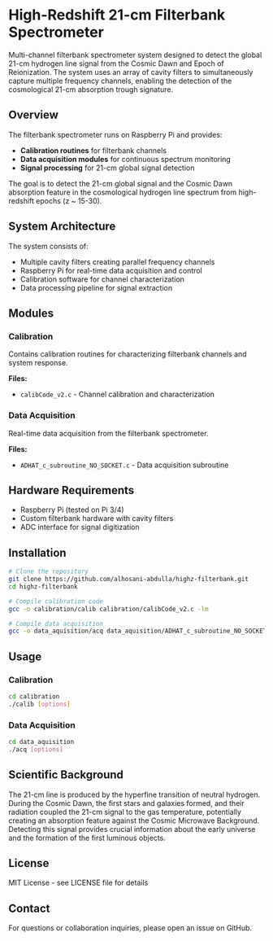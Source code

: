 # High-Redshift 21-cm Filterbank Spectrometer

Multi-channel filterbank spectrometer system designed to detect the global 21-cm hydrogen line signal from the Cosmic Dawn and Epoch of Reionization. The system uses an array of cavity filters to simultaneously capture multiple frequency channels, enabling the detection of the cosmological 21-cm absorption trough signature.

## Overview

The filterbank spectrometer runs on Raspberry Pi and provides:
- **Calibration routines** for filterbank channels
- **Data acquisition modules** for continuous spectrum monitoring  
- **Signal processing** for 21-cm global signal detection

The goal is to detect the 21-cm global signal and the Cosmic Dawn absorption feature in the cosmological hydrogen line spectrum from high-redshift epochs (z ~ 15-30).

## System Architecture

The system consists of:
- Multiple cavity filters creating parallel frequency channels
- Raspberry Pi for real-time data acquisition and control
- Calibration software for channel characterization
- Data processing pipeline for signal extraction

## Modules

### Calibration
Contains calibration routines for characterizing filterbank channels and system response.

**Files:**
- `calibCode_v2.c` - Channel calibration and characterization

### Data Acquisition  
Real-time data acquisition from the filterbank spectrometer.

**Files:**
- `ADHAT_c_subroutine_NO_SOCKET.c` - Data acquisition subroutine

## Hardware Requirements

- Raspberry Pi (tested on Pi 3/4)
- Custom filterbank hardware with cavity filters
- ADC interface for signal digitization

## Installation

```bash
# Clone the repository
git clone https://github.com/alhosani-abdulla/highz-filterbank.git
cd highz-filterbank

# Compile calibration code
gcc -o calibration/calib calibration/calibCode_v2.c -lm

# Compile data acquisition
gcc -o data_aquisition/acq data_aquisition/ADHAT_c_subroutine_NO_SOCKET.c -lm
```

## Usage

### Calibration
```bash
cd calibration
./calib [options]
```

### Data Acquisition
```bash
cd data_aquisition
./acq [options]
```

## Scientific Background

The 21-cm line is produced by the hyperfine transition of neutral hydrogen. During the Cosmic Dawn, the first stars and galaxies formed, and their radiation coupled the 21-cm signal to the gas temperature, potentially creating an absorption feature against the Cosmic Microwave Background. Detecting this signal provides crucial information about the early universe and the formation of the first luminous objects.

## License

MIT License - see LICENSE file for details

## Contact

For questions or collaboration inquiries, please open an issue on GitHub.
